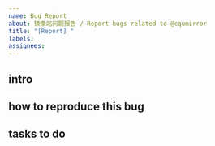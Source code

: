 ```yaml
---
name: Bug Report
about: 镜像站问题报告 / Report bugs related to @cqumirror
title: "[Report] "
labels:
assignees:
---
```

<!-- 请先阅读 Please read README.md first.-->
## intro


## how to reproduce this bug


## tasks to do
<!-- 无需填写 You don't need to edit this section.-->

<!-- [] 问题复现 -->
